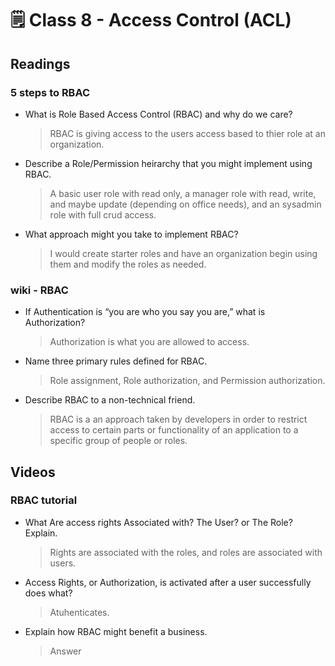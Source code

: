 # 🗒️ Class 8 - Access Control (ACL)

## Readings

### 5 steps to RBAC

- What is Role Based Access Control (RBAC) and why do we care?
  > RBAC is giving access to the users access based to thier role at an organization.

- Describe a Role/Permission heirarchy that you might implement using RBAC.
  > A basic user role with read only, a manager role with read, write, and maybe update (depending on office needs), and an sysadmin role with full crud access.

- What approach might you take to implement RBAC?
  > I would create starter roles and have an organization begin using them and modify the roles as needed.

### wiki - RBAC

- If Authentication is “you are who you say you are,” what is Authorization?
  > Authorization is what you are allowed to access.

- Name three primary rules defined for RBAC.
  > Role assignment, Role authorization, and Permission authorization.

- Describe RBAC to a non-technical friend.
  > RBAC is a an approach taken by developers in order to restrict access to certain parts or functionality of an application to a specific group of people or roles.

## Videos

### RBAC tutorial

- What Are access rights Associated with? The User? or The Role? Explain.
  > Rights are associated with the roles, and roles are associated with users.
- Access Rights, or Authorization, is activated after a user successfully does what?
  > Atuhenticates.
- Explain how RBAC might benefit a business.
  > Answer
